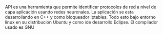 API es una herramienta que permite identificar protocolos de red a nivel de capa aplicación usando redes neuronales. La aplicación se esta desarrollando en C++ y como bloqueador iptables. Todo esto bajo entorno linux en su distribución Ubuntu y como ide desarrollo Eclipse.
El compilador usado es GNU